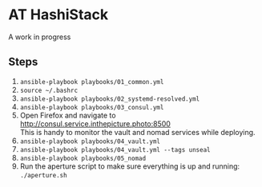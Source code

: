 # AT HashiStack

A work in progress

## Steps

1. `ansible-playbook playbooks/01_common.yml`
2. `source ~/.bashrc`
3. `ansible-playbook playbooks/02_systemd-resolved.yml`
4. `ansible-playbook playbooks/03_consul.yml`
5. Open Firefox and navigate to <http://consul.service.inthepicture.photo:8500>  
   This is handy to monitor the vault and nomad services while deploying.
6. `ansible-playbook playbooks/04_vault.yml`
7. `ansible-playbook playbooks/04_vault.yml --tags unseal`
8. `ansible-playbook playbooks/05_nomad`
9. Run the aperture script to make sure everything is up and running: `./aperture.sh`